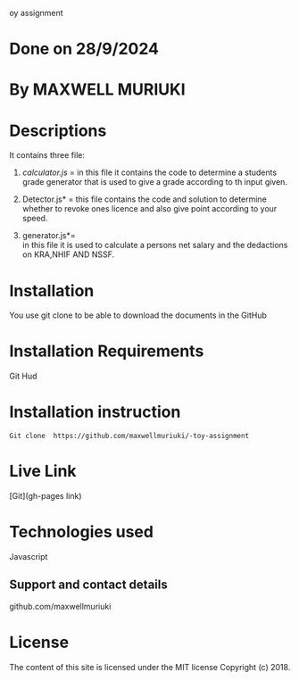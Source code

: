oy assignment

# Done on 28/9/2024

# By MAXWELL MURIUKI

# Descriptions
 It contains three file:
 1. *calculator.js* =
 in this file it contains  the code  to determine a students  grade generator  that is used  to give  a grade according to th input given.


 2.  Detector.js* = 
 this file contains the code and solution to determine whether to revoke ones licence and also  give  point according to your speed.


 3. generator.js*=  
  in this file it is used to calculate a persons net salary and the dedactions on  KRA,NHIF AND NSSF.

 # Installation
You use git clone to be able to download the documents in the GitHub

# Installation Requirements
Git Hud

# Installation instruction
```
Git clone  https://github.com/maxwellmuriuki/-toy-assignment

```

# Live Link
[Git](gh-pages link)

# Technologies used

Javascript

## Support and contact details
github.com/maxwellmuriuki

# License
The content of this site is licensed under the MIT license
Copyright (c) 2018.


